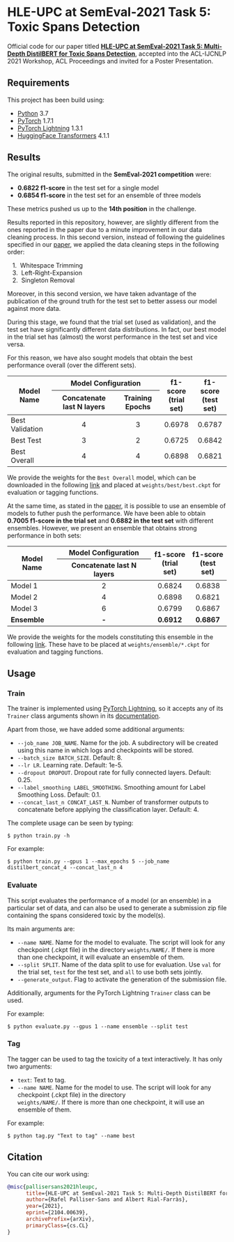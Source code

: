 # HLE-UPC at SemEval-2021 Task 5: Toxic Spans Detection

Official code for our paper titled [**HLE-UPC at SemEval-2021 Task 5: Multi-Depth DistilBERT for Toxic 
Spans Detection**][paper_url], accepted into the ACL-IJCNLP 2021 Workshop, ACL Proceedings and invited for a Poster Presentation.

## Requirements
This project has been build using:
- [Python][py] 3.7
- [PyTorch][pytorch] 1.7.1
- [PyTorch Lightning][pl] 1.3.1
- [HuggingFace Transformers][hugg] 4.1.1

## Results
The original results, submitted in the **SemEval-2021 competition** were:
- **0.6822 f1-score** in the test set for a single model
- **0.6854 f1-score** in the test set for an ensemble of three models

These metrics pushed us up to the **14th position** in the challenge.

Results reported in this repository, however, are slightly different from the ones reported in the paper due to a minute improvement in our data cleaning process. In this second version, instead of following the guidelines specified in our [paper][paper_url], we applied the data cleaning steps in the following order:

&nbsp;&nbsp;&nbsp;1.&nbsp;&nbsp;Whitespace Trimming  
&nbsp;&nbsp;&nbsp;3.&nbsp;&nbsp;Left-Right-Expansion  
&nbsp;&nbsp;&nbsp;2.&nbsp;&nbsp;Singleton Removal  

Moreover, in this second version, we have taken advantage of the publication of the ground truth for the test set to better assess our model against more data. 

During this stage, we found that the trial set (used as validation), and the test set have significantly different 
data distributions. In fact, our best model in the trial set has (almost) the worst performance in the test set and vice versa.

For this reason, we have also sought models that obtain the best performance overall (over the different sets).


<table>
<thead>
  <tr>
    <th rowspan="2">Model Name</th>
    <th colspan="2">Model Configuration</th>
    <th rowspan="2">f1-score <br> (trial set)</th>
    <th rowspan="2">f1-score <br> (test set)</th>
  </tr>
  <tr>
    <th>Concatenate last N layers</th>
    <th>Training Epochs</th>
  </tr>
</thead>
<tbody>
  <tr>
    <td>Best Validation</td>
    <td align="center">4</td>
    <td align="center">3</td>
    <td align="center">0.6978</td>
    <td align="center">0.6787</td>
  </tr>
  <tr>
    <td>Best Test</td>
    <td align="center">3</td>
    <td align="center">2</td>
    <td align="center">0.6725</td>
    <td align="center">0.6842</td>
  </tr>
  <tr>
    <td>Best Overall</td>
    <td align="center">4</td>
    <td align="center">4</td>
    <td align="center">0.6898</td>
    <td align="center">0.6821</td>
  </tr>
</tbody>
</table>

We provide the weights for the `Best Overall` model, which can be downloaded in the following [link][weights_url] and 
placed at `weights/best/best.ckpt` for evaluation or tagging functions.

At the same time, as stated in the [paper][paper_url], it is possible to use an ensemble of models to futher push the 
performance. We have been able to obtain **0.7005 f1-score in the trial set** and **0.6882 in the test set** with 
different ensembles. However, we present an ensemble that obtains strong performance in both sets:

<table>
<thead>
  <tr>
    <th rowspan="2">Model Name</th>
    <th >Model Configuration</th>
    <th rowspan="2">f1-score <br> (trial set)</th>
    <th rowspan="2">f1-score <br> (test set)</th>
  </tr>
  <tr>
    <th>Concatenate last N layers</th>
  </tr>
</thead>
<tbody>
  <tr>
    <td>Model 1</td>
    <td align="center">2</td>
    <td align="center">0.6824</td>
    <td align="center">0.6838</td>
  </tr>
  <tr>
    <td>Model 2</td>
    <td align="center">4</td>
    <td align="center">0.6898</td>
    <td align="center">0.6821</td>
  </tr>
  <tr>
    <td>Model 3</td>
    <td align="center">6</td>
    <td align="center">0.6799</td>
    <td align="center">0.6867</td>
  </tr>
  <tr>
    <td><b>Ensemble</b></td>
    <td align="center"><b>-</b></td>
    <td align="center"><b>0.6912</b></td>
    <td align="center"><b>0.6867</b></td>
  </tr>
</tbody>
</table>

We provide the weights for the models constituting this ensemble in the following [link][weights_url]. These have to 
be placed at `weights/ensemble/*.ckpt` for evaluation and tagging functions.

## Usage
### Train
The trainer is implemented using [PyTorch Lightning][pl], so it accepts any of its `Trainer` class arguments shown in 
its [documentation][pl_trainer].

Apart from those, we have added some additional arguments:
- `--job_name JOB_NAME`. Name for the job. A subdirectory will be created using this name in which logs and checkpoints 
  will be stored.
- `--batch_size BATCH_SIZE`. Default: 8. 
- `--lr LR`. Learning rate. Default: 1e-5.
- `--dropout DROPOUT`. Dropout rate for fully connected layers. Default: 0.25.
- `--label_smoothing LABEL_SMOOTHING`. Smoothing amount for Label Smoothing Loss. Default: 0.1.
- `--concat_last_n CONCAT_LAST_N`. Number of transformer outputs to concatenate before applying the 
  classification layer. Default: 4.
  
The complete usage can be seen by typing:
```
$ python train.py -h
```

For example:
```
$ python train.py --gpus 1 --max_epochs 5 --job_name distilbert_concat_4 --concat_last_n 4 
```
### Evaluate
This script evaluates the performance of a model (or an ensemble) in a particular set of data, and can also be 
used to generate a submission zip file containing the spans considered toxic by the model(s).

Its main arguments are:
- `--name NAME`. Name for the model to evaluate. The script will look for any checkpoint (.ckpt file) in the directory 
  `weights/NAME/`. If there is more than one checkpoint, it will evaluate an ensemble of them.
- `--split SPLIT`. Name of the data split to use for evaluation. Use `val` for the trial set, `test` for the test 
  set, and `all` to use both sets jointly.
- `--generate_output`. Flag to activate the generation of the submission file.

Additionally, arguments for the PyTorch Lightning `Trainer` class can be used.

For example:
```
$ python evaluate.py --gpus 1 --name ensemble --split test
```

### Tag
The tagger can be used to tag the toxicity of a text interactively. It has only two arguments:
- `text`: Text to tag.
- `--name NAME`. Name for the model to use. The script will look for any checkpoint (.ckpt file) in the directory   
  `weights/NAME/`. If there is more than one checkpoint, it will use an ensemble of them.

For example:

```
$ python tag.py "Text to tag" --name best
```


## Citation
You can cite our work using:
```bibtex
@misc{pallisersans2021hleupc,
      title={HLE-UPC at SemEval-2021 Task 5: Multi-Depth DistilBERT for Toxic Spans Detection}, 
      author={Rafel Palliser-Sans and Albert Rial-Farràs},
      year={2021},
      eprint={2104.00639},
      archivePrefix={arXiv},
      primaryClass={cs.CL}
}
```


[paper_url]: https://arxiv.org/abs/2104.00639
[weights_url]: https://www.dropbox.com/sh/92xtl13paxmwk1a/AACqeiYbhq7xCgHTOYjVYITca?dl=0
[pytorch]: https://pytorch.org/
[pl]: https://www.pytorchlightning.ai/
[hugg]: https://huggingface.co/transformers/
[py]: https://www.python.org/
[pl_trainer]: https://pytorch-lightning.readthedocs.io/en/latest/common/trainer.html
